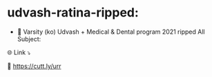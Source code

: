 # udvash-ratina-ripped:


- 🔰 Varsity (ko) Udvash + Medical & Dental program 2021 ripped All Subject:

🌐 Link ⤵️

📂 https://cutt.ly/urr
